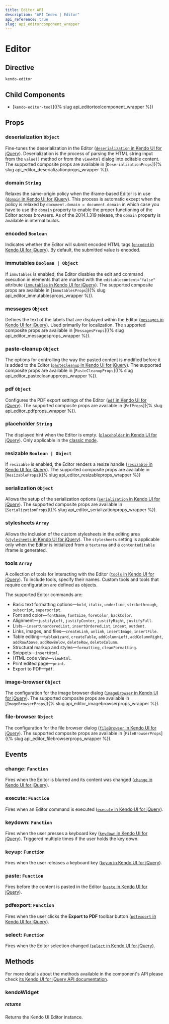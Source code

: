 ```yaml
---
title: Editor API
description: "API Index | Editor"
api_reference: true
slug: api_editorcomponent_wrapper
---
```


# Editor

## Directive

`kendo-editor`

## Child Components

* [`kendo-editor-tool`]({% slug api_editortoolcomponent_wrapper %})

## Props

### deserialization `Object`

Fine-tunes the deserialization in the Editor ([`deserialization` in Kendo UI for jQuery](https://docs.telerik.com/kendo-ui/api/javascript/ui/editor/configuration/deserialization)). Deserialization is the process of parsing the HTML string input from the `value()` method or from the `viewHtml` dialog into editable content. The supported composite props are available in [`DeserializationProps`]({% slug api_editor_deserializationprops_wrapper %}).

### domain `String`

Relaxes the same-origin policy when the iframe-based Editor is in use ([`domain` in Kendo UI for jQuery](https://docs.telerik.com/kendo-ui/api/javascript/ui/editor/configuration/domain)). This process is automatic except when the policy is relaxed by `document.domain = document.domain` in which case you have to use the `domain` property to enable the proper functioning of the Editor across browsers. As of the 2014.1.319 release, the `domain` property is available in internal builds.

### encoded `Boolean`

Indicates whether the Editor will submit encoded HTML tags ([`encoded` in Kendo UI for jQuery](https://docs.telerik.com/kendo-ui/api/javascript/ui/editor/configuration/encoded)). By default, the submitted value is encoded.

### immutables `Boolean | Object`

If `immutables` is enabled, the Editor disables the edit and command execution in elements that are marked with the `editablecontent="false"` attribute ([`immutables` in Kendo UI for jQuery](https://docs.telerik.com/kendo-ui/api/javascript/ui/editor/configuration/immutables)). The supported composite props are available in [`ImmutablesProps`]({% slug api_editor_immutablesprops_wrapper %}).

### messages `Object`

Defines the text of the labels that are displayed within the Editor ([`messages` in Kendo UI for jQuery](https://docs.telerik.com/kendo-ui/api/javascript/ui/editor/configuration/messages)). Used primarily for localization. The supported composite props are available in [`MessagesProps`]({% slug api_editor_messagesprops_wrapper %}).

### paste-cleanup `Object`

The options for controlling the way the pasted content is modified before it is added to the Editor ([`pasteCleanup` in Kendo UI for jQuery](https://docs.telerik.com/kendo-ui/api/javascript/ui/editor/configuration/pastecleanup)). The supported composite props are available in [`PasteCleanupProps`]({% slug api_editor_pastecleanupprops_wrapper %}).

### pdf `Object`

Configures the PDF export settings of the Editor ([`pdf` in Kendo UI for jQuery](https://docs.telerik.com/kendo-ui/api/javascript/ui/editor/configuration/pdf)). The supported composite props are available in [`PdfProps`]({% slug api_editor_pdfprops_wrapper %}).

### placeholder `String`

The displayed hint when the Editor is empty. ([`placeholder` in Kendo UI for jQuery](https://docs.telerik.com/kendo-ui/api/javascript/ui/editor/configuration/placeholder)). Only applicable in the [classic mode](https://docs.telerik.com/kendo-ui/controls/editors/editor/overview#classic-mode).

### resizable `Boolean | Object`

If `resizable` is enabled, the Editor renders a resize handle ([`resizable` in Kendo UI for jQuery](https://docs.telerik.com/kendo-ui/api/javascript/ui/editor/configuration/resizable)). The supported composite props are available in [`ResizableProps`]({% slug api_editor_resizableprops_wrapper %})

### serialization `Object`

Allows the setup of the serialization options ([`serialization` in Kendo UI for jQuery](https://docs.telerik.com/kendo-ui/api/javascript/ui/editor/configuration/serialization)). The supported composite props are available in [`SerializationProps`]({% slug api_editor_serializationprops_wrapper %}).

### stylesheets `Array`

Allows the inclusion of the custom stylesheets in the editing area ([`stylesheets` in Kendo UI for jQuery](https://docs.telerik.com/kendo-ui/api/javascript/ui/editor/configuration/stylesheets)). The `stylesheets` setting is applicable only when the Editor is initialized from a `textarea` and a `contenteditable` iframe is generated.

### tools `Array`

A collection of tools for interacting with the Editor ([`tools` in Kendo UI for jQuery](https://docs.telerik.com/kendo-ui/api/javascript/ui/editor/configuration/tools)). To include tools, specify their names. Custom tools and tools that require configuration are defined as objects.

The supported Editor commands are:

* Basic text formatting options&mdash;`bold`, `italic`, `underline`, `strikethrough`, `subscript`, `superscript`.
* Font and color&mdash;`fontName`, `fontSize`, `foreColor`, `backColor`.
* Alignment&mdash;`justifyLeft`, `justifyCenter`, `justifyRight`, `justifyFull`.
* Lists&mdash;`insertUnorderedList`, `insertOrderedList`, `indent`, `outdent`.
* Links, images, and files&mdash;`createLink`, `unlink`, `insertImage`, `insertFile`.
* Table editing&mdash;`tableWizard`, `createTable`, `addColumnLeft`, `addColumnRight`, `addRowAbove`, `addRowBelow`, `deleteRow`, `deleteColumn`.
* Structural markup and styles&mdash;`formatting`, `cleanFormatting`.
* Snippets&mdash;`insertHtml`.
* HTML code view&mdash;`viewHtml`.
* Print edited page&mdash;`print`.
* Export to PDF&mdash;`pdf`.

### image-browser `Object`

The configuration for the image browser dialog ([`imageBrowser` in Kendo UI for jQuery](https://docs.telerik.com/kendo-ui/api/javascript/ui/editor/configuration/imagebrowser)). The supported composite props are available in [`ImageBrowserProps`]({% slug api_editor_imagebrowserprops_wrapper %}).

### file-browser `Object`

The configuration for the file browser dialog ([`fileBrowser` in Kendo UI for jQuery](https://docs.telerik.com/kendo-ui/api/javascript/ui/editor/configuration/filebrowser)). The supported composite props are available in [`FileBrowserProps`]({% slug api_editor_filebrowserprops_wrapper %}).

## Events

### change: `Function`

Fires when the Editor is blurred and its content was changed ([`change` in Kendo UI for jQuery](https://docs.telerik.com/kendo-ui/api/javascript/ui/editor/events/change)).

### execute: `Function`

Fires when an Editor command is executed ([`execute` in Kendo UI for jQuery](https://docs.telerik.com/kendo-ui/api/javascript/ui/editor/events/execute)).

### keydown: `Function`

Fires when the user presses a keyboard key ([`keydown` in Kendo UI for jQuery](https://docs.telerik.com/kendo-ui/api/javascript/ui/editor/events/keydown)). Triggered multiple times if the user holds the key down.

### keyup: `Function`

Fires when the user releases a keyboard key ([`keyup` in Kendo UI for jQuery](https://docs.telerik.com/kendo-ui/api/javascript/ui/editor/events/keyup)).

### paste: `Function`

Fires before the content is pasted in the Editor ([`paste` in Kendo UI for jQuery](https://docs.telerik.com/kendo-ui/api/javascript/ui/editor/events/paste)).

### pdfexport: `Function`

Fires when the user clicks the **Export to PDF** toolbar button ([`pdfexport` in Kendo UI for jQuery](https://docs.telerik.com/kendo-ui/api/javascript/ui/editor/events/pdfexport)).

### select: `Function`

Fires when the Editor selection changed ([`select` in Kendo UI for jQuery](https://docs.telerik.com/kendo-ui/api/javascript/ui/editor/events/select)).

## Methods

For more details about the methods available in the component's API please check [its Kendo UI for jQuery API documentation](https://docs.telerik.com/kendo-ui/api/javascript/ui/editor#methods). 

### kendoWidget

##### returns

Returns the Kendo UI Editor instance.
